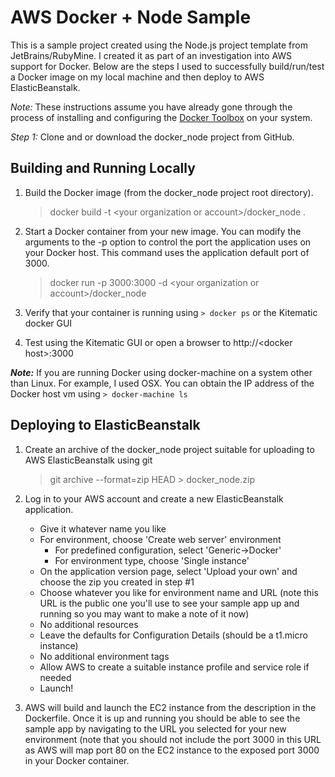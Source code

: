 # AWS Docker + Node Sample

This is a sample project created using the Node.js project template from JetBrains/RubyMine.  I created it as part of
an investigation into AWS support for Docker.  Below are the steps I used to successfully build/run/test a Docker image
on my local machine and then deploy to AWS ElasticBeanstalk.

*Note:* These instructions assume you have already gone through the process of installing and configuring the [Docker Toolbox](https://www.docker.com/docker-toolbox) on
your system.
  
*Step 1:*  Clone and or download the docker_node project from GitHub.

## Building and Running Locally

1.  Build the Docker image (from the docker_node project root directory).  
    > docker build -t &lt;your organization or account&gt;/docker_node .
   
2.  Start a Docker container from your new image.  You can modify the arguments to the -p option to control the port the application uses on your Docker host.  This command uses the application default port of 3000.
    > docker run -p 3000:3000 -d &lt;your organization or account&gt;/docker_node
    
3.  Verify that your container is running using `> docker ps` or the Kitematic docker GUI

4.  Test using the Kitematic GUI or open a browser to http://&lt;docker host&gt;:3000

***Note:*** If you are running Docker using docker-machine on a system other than Linux.  For example, I used OSX.  You can obtain the IP address of the Docker host vm using `> docker-machine ls`

## Deploying to ElasticBeanstalk

1.  Create an archive of the docker_node project suitable for uploading to AWS ElasticBeanstalk using git
    > git archive --format=zip HEAD > docker_node.zip
     
2.  Log in to your AWS account and create a new ElasticBeanstalk application.  
    * Give it whatever name you like
    * For environment, choose 'Create web server' environment
       * For predefined configuration, select 'Generic->Docker'
       * For environment type, choose 'Single instance'
    * On the application version page, select 'Upload your own' and choose the zip you created in step #1
    * Choose whatever you like for environment name and URL (note this URL is the public one you'll use to see your sample app up and running so you may want to make a note of it now)
    * No additional resources
    * Leave the defaults for Configuration Details (should be a t1.micro instance)
    * No additional environment tags
    * Allow AWS to create a suitable instance profile and service role if needed
    * Launch!
    
3.  AWS will build and launch the EC2 instance from the description in the Dockerfile.  Once it is up and running you should be able to see the sample app by navigating to the URL you selected for your new environment (note that you should not include the port 3000 in this URL as
AWS will map port 80 on the EC2 instance to the exposed port 3000 in your Docker container.
    
    
    
    
